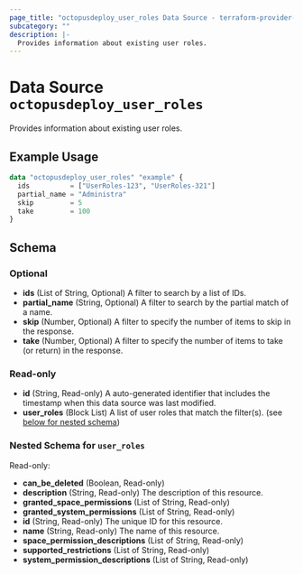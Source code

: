 ```yaml
---
page_title: "octopusdeploy_user_roles Data Source - terraform-provider-octopusdeploy"
subcategory: ""
description: |-
  Provides information about existing user roles.
---
```


# Data Source `octopusdeploy_user_roles`

Provides information about existing user roles.

## Example Usage

```terraform
data "octopusdeploy_user_roles" "example" {
  ids          = ["UserRoles-123", "UserRoles-321"]
  partial_name = "Administra"
  skip         = 5
  take         = 100
}
```

## Schema

### Optional

- **ids** (List of String, Optional) A filter to search by a list of IDs.
- **partial_name** (String, Optional) A filter to search by the partial match of a name.
- **skip** (Number, Optional) A filter to specify the number of items to skip in the response.
- **take** (Number, Optional) A filter to specify the number of items to take (or return) in the response.

### Read-only

- **id** (String, Read-only) A auto-generated identifier that includes the timestamp when this data source was last modified.
- **user_roles** (Block List) A list of user roles that match the filter(s). (see [below for nested schema](#nestedblock--user_roles))

<a id="nestedblock--user_roles"></a>
### Nested Schema for `user_roles`

Read-only:

- **can_be_deleted** (Boolean, Read-only)
- **description** (String, Read-only) The description of this resource.
- **granted_space_permissions** (List of String, Read-only)
- **granted_system_permissions** (List of String, Read-only)
- **id** (String, Read-only) The unique ID for this resource.
- **name** (String, Read-only) The name of this resource.
- **space_permission_descriptions** (List of String, Read-only)
- **supported_restrictions** (List of String, Read-only)
- **system_permission_descriptions** (List of String, Read-only)



